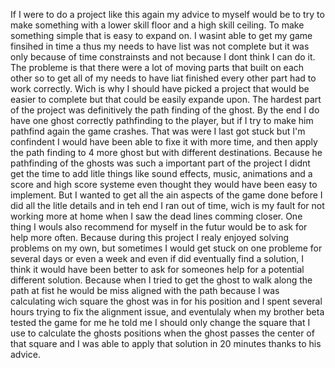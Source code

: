 If I were to do a project like this again my advice to myself would be to try to make something with a lower skill floor and a high skill ceiling. To make something simple that is easy to expand on. I wasint able to get my game finsihed in time a thus my needs to have list was not complete but it was only because of time constrainsts and not because I dont think I can do it. The probleme is that there were a lot of moving parts that built on each other so to get all of my needs to have liat finished every other part had to work correctly. Wich is why I should have picked a project that would be easier to complete but that could be easily expande upon. The hardest part of the project was definitively the path finding of the ghost. By the end I do have one ghost correctly pathfinding to the player, but if I try to make him pathfind again the game crashes. That was were I last got stuck but I'm confindent I would have been able to fixe it with more time, and then apply the path finding to 4 more ghost but with different destinations. Because he pathfinding of the ghosts was such a important part of the project I didnt get the time to add litle things like sound effects, music, animations and a score and high score systeme even thought they would have been easy to implement. But I wanted to get all the  ain aspects of the game done before I did all the litle details and in teh end I ran out of time, wich is my fault for not working more at home when I saw the dead lines comming closer. One thing I wouls also recommend for myself in the futur would be to ask for help more often. Because during this project I realy enjoyed solving problems on my own, but sometimes I would get stuck on one probleme for several days or even a week and even if did eventually find a solution, I think it would have been better to ask for someones help for a potential different solution. Because when I tried to get the ghost to walk along the path at fist he would be miss aligned with the path because I was calculating wich square the ghost was in for his position and I spent several hours trying to fix the alignment issue, and eventulaly when my brother beta tested the game for me he told me I should only change the square that I use to calculate the ghosts positions when the ghost passes the center of that square and I was able to apply that solution in 20 minutes thanks to his advice.
